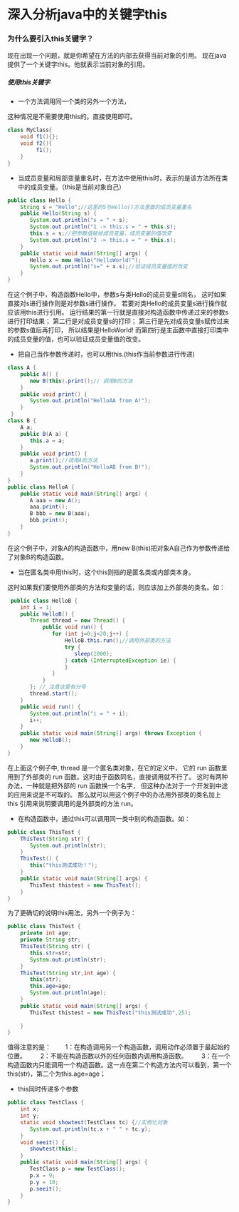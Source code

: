 # 深入分析java中的关键字this

### 为什么要引入this关键字？
    
现在出现一个问题，就是你希望在方法的内部去获得当前对象的引用。
现在java提供了一个关键字this。他就表示当前对象的引用。

##### 使用this关键字

* 一个方法调用同一个类的另外一个方法，

这种情况是不需要使用this的。直接使用即可。

```java
class MyClass{
    void f1(){};
    void f2(){ 
         f1();
    }
}
```

* 当成员变量和局部变量重名时，在方法中使用this时，表示的是该方法所在类中的成员变量。（this是当前对象自己）

```java
public class Hello {
    String s = "Hello";//这里的S与Hello()方法里面的成员变量重名
    public Hello(String s) {
       System.out.println("s = " + s);
       System.out.println("1 -> this.s = " + this.s);
       this.s = s;//把参数值赋给成员变量，成员变量的值改变
       System.out.println("2 -> this.s = " + this.s);
    }
    public static void main(String[] args) {
       Hello x = new Hello("HelloWorld!");
       System.out.println("s=" + x.s);//验证成员变量值的改变
    }
}
```

在这个例子中，构造函数Hello中，参数s与类Hello的成员变量s同名，
这时如果直接对s进行操作则是对参数s进行操作。
若要对类Hello的成员变量s进行操作就应该用this进行引用。
运行结果的第一行就是直接对构造函数中传递过来的参数s进行打印结果；
 第二行是对成员变量s的打印；
 第三行是先对成员变量s赋传过来的参数s值后再打印，
 所以结果是HelloWorld!
 而第四行是主函数中直接打印类中的成员变量的值，也可以验证成员变量值的改变。

* 把自己当作参数传递时，也可以用this.(this作当前参数进行传递)

```java
class A {
    public A() {
       new B(this).print();// 调用B的方法
    }
    public void print() {
       System.out.println("HelloAA from A!");
    }
 }
class B {
    A a;
    public B(A a) {
       this.a = a;
    }
    public void print() {
       a.print();//调用A的方法
       System.out.println("HelloAB from B!");
    }
}
public class HelloA {
    public static void main(String[] args) {
       A aaa = new A();
       aaa.print();
       B bbb = new B(aaa);
       bbb.print();
    }
}
```

在这个例子中，对象A的构造函数中，用new B(this)把对象A自己作为参数传递给了对象B的构造函数。

* 当在匿名类中用this时，这个this则指的是匿名类或内部类本身。

这时如果我们要使用外部类的方法和变量的话，则应该加上外部类的类名。如：

```java
 public class HelloB {
    int i = 1;
    public HelloB() {
       Thread thread = new Thread() {
           public void run() {
              for (int j=0;j<20;j++) {
                  HelloB.this.run();//调用外部类的方法
                  try {
                     sleep(1000);
                  } catch (InterruptedException ie) {
                  }
              }
           }
       }; // 注意这里有分号
       thread.start();
    }
    public void run() {
       System.out.println("i = " + i);
       i++;
    }
    public static void main(String[] args) throws Exception {
       new HelloB();
    }
}
```

在上面这个例子中, thread 是一个匿名类对象，在它的定义中，
它的 run 函数里用到了外部类的 run 函数。这时由于函数同名，直接调用就不行了。
这时有两种办法，一种就是把外部的 run 函数换一个名字，
但这种办法对于一个开发到中途的应用来说是不可取的。
那么就可以用这个例子中的办法用外部类的类名加上 this 引用来说明要调用的是外部类的方法 run。

* 在构造函数中，通过this可以调用同一类中别的构造函数。如：

```java
public class ThisTest {
    ThisTest(String str) {
       System.out.println(str);
    }
    ThisTest() {
       this("this测试成功！");
    }
    public static void main(String[] args) {
       ThisTest thistest = new ThisTest();
    }
}
```
为了更确切的说明this用法，另外一个例子为：

```java
public class ThisTest {
    private int age;
    private String str;
    ThisTest(String str) {
       this.str=str;
       System.out.println(str);
    }
    ThisTest(String str,int age) {
       this(str);
       this.age=age;
       System.out.println(age);
    }
    public static void main(String[] args) {
       ThisTest thistest = new ThisTest("this测试成功",25);
      
    }
}
```

值得注意的是：
　　1：在构造调用另一个构造函数，调用动作必须置于最起始的位置。
　　2：不能在构造函数以外的任何函数内调用构造函数。
　　3：在一个构造函数内只能调用一个构造函数。这一点在第二个构造方法内可以看到，第一个this(str)，第二个为this.age=age；

* this同时传递多个参数

```java
public class TestClass {
    int x;
    int y;
    static void showtest(TestClass tc) {//实例化对象
       System.out.println(tc.x + " " + tc.y);
    }
    void seeit() {
       showtest(this);
    }
    public static void main(String[] args) {
       TestClass p = new TestClass();
       p.x = 9;
       p.y = 10;
       p.seeit();
    }
}
```
